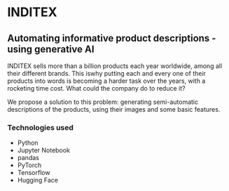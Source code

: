 # INDITEX
## Automating informative product descriptions - using generative AI

INDITEX sells more than a billion products each year worldwide, among all their different brands. This iswhy putting each and every one of their products into words is becoming a harder task over the years, with a rocketing time cost. What could the company do to reduce it?

We propose a solution to this problem: generating semi-automatic descriptions of the products, using their images and some basic features.

### Technologies used
- Python
- Jupyter Notebook
- pandas
- PyTorch
- Tensorflow
- Hugging Face
